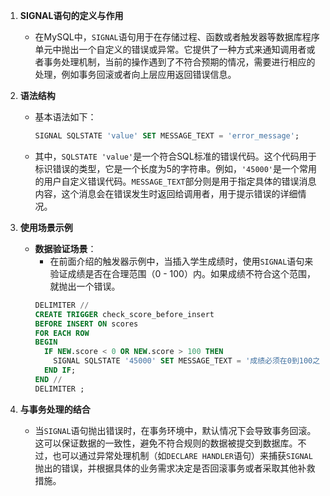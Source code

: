 1. **SIGNAL语句的定义与作用**
   - 在MySQL中，`SIGNAL`语句用于在存储过程、函数或者触发器等数据库程序单元中抛出一个自定义的错误或异常。它提供了一种方式来通知调用者或者事务处理机制，当前的操作遇到了不符合预期的情况，需要进行相应的处理，例如事务回滚或者向上层应用返回错误信息。

2. **语法结构**
   - 基本语法如下：
     ```sql
     SIGNAL SQLSTATE 'value' SET MESSAGE_TEXT = 'error_message';
     ```
   - 其中，`SQLSTATE 'value'`是一个符合SQL标准的错误代码。这个代码用于标识错误的类型，它是一个长度为5的字符串。例如，`'45000'`是一个常用的用户自定义错误代码。`MESSAGE_TEXT`部分则是用于指定具体的错误消息内容，这个消息会在错误发生时返回给调用者，用于提示错误的详细情况。

3. **使用场景示例**
   - **数据验证场景**：
     - 在前面介绍的触发器示例中，当插入学生成绩时，使用`SIGNAL`语句来验证成绩是否在合理范围（0 - 100）内。如果成绩不符合这个范围，就抛出一个错误。
     ```sql
     DELIMITER //
     CREATE TRIGGER check_score_before_insert
     BEFORE INSERT ON scores
     FOR EACH ROW
     BEGIN
       IF NEW.score < 0 OR NEW.score > 100 THEN
         SIGNAL SQLSTATE '45000' SET MESSAGE_TEXT = '成绩必须在0到100之间';
       END IF;
     END //
     DELIMITER ;
     ```

4. **与事务处理的结合**
   - 当`SIGNAL`语句抛出错误时，在事务环境中，默认情况下会导致事务回滚。这可以保证数据的一致性，避免不符合规则的数据被提交到数据库。不过，也可以通过异常处理机制（如`DECLARE HANDLER`语句）来捕获`SIGNAL`抛出的错误，并根据具体的业务需求决定是否回滚事务或者采取其他补救措施。